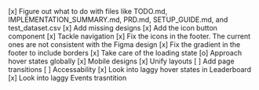 [x] Figure out what to do with files like TODO.md, IMPLEMENTATION_SUMMARY.md, PRD.md, SETUP_GUIDE.md, and test_dataset.csv
[x] Add missing designs
[x] Add the icon button component
[x] Tackle navigation
[x] Fix the icons in the footer. The current ones are not consistent with the Figma design
[x] Fix the gradient in the footer to include borders
[x] Take care of the loading state
[o] Approach hover states globally
[x] Mobile designs
[x] Unify layouts
[ ] Add page transitions
[ ] Accessability
[x] Look into laggy hover states in Leaderboard
[x] Look into laggy Events trasntition